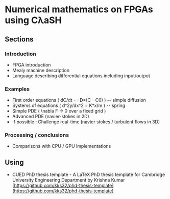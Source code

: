 # Numerical mathematics on FPGAs using CλaSH

## Sections

### Introduction
* FPGA introduction
* Mealy machine description
* Language describing differential equations including input/output

### Examples
* First order equations ( dC/dt = -D*(C - C0) ) -- simple diffusion
* Systems of equations ( d^2y/dx^2 = K*x/m ) -- spring
* Simple PDE ( \nabla F -> 0 over a fixed grid )
* Advanced PDE (navier-stokes in 2D)
* If possible : Challenge real-time (navier stokes / turbulent flows in 3D)
 
### Processing / conclusions
* Comparisons with CPU / GPU implementations

## Using
*   CUED PhD thesis template - A LaTeX PhD thesis template for Cambridge University Engineering Department by Krishna Kumar [https://github.com/kks32/phd-thesis-template](https://github.com/kks32/phd-thesis-template)
